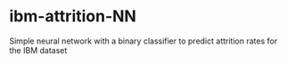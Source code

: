 # ibm-attrition-NN
Simple neural network with a binary classifier to predict attrition rates for the IBM dataset
